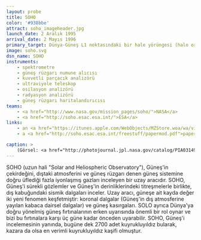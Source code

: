 ```yaml
---
layout: probe
title: SOHO
color: '#938bbe'
attract: soho_imageheader.jpg
launch_date: 2 Aralık 1995
arrival_date: 2 Mayıs 1996
primary_target: Dünya-Güneş L1 noktasındaki bir hale yörüngesi (halo orbit)
image: soho.svg
dsn_name: SOHO
instruments:
    - spektrometre
    - güneş rüzgarı numune alıcısı
    - kuvvetli parçacık analizörü
    - ultraviyole teleskop
    - osilasyon analizörü
    - radyasyon analizörü
    - güneş rüzgarı haritalandırıcısı
teams:
    - <a href="http://www.nasa.gov/mission_pages/soho/">NASA</a>
    - <a href="http://soho.esac.esa.int/">ESA</a>
links:
    - an <a href="https://itunes.apple.com/WebObjects/MZStore.woa/wa/viewSoftware?id=356679615&mt=8">iPhone app</a> that displays the latest images taken by SOHO
    - a <a href="http://soho.esac.esa.int/freestuff/papermod.pdf">paper model</a> of the spacecraft

caption: >
    (Görsel: <a href="http://photojournal.jpl.nasa.gov/catalog/PIA03149">Güneş'teki bir patlamanın</a> SOHO tarafından çekilmiş ultraviyole görüntüsü, ESA/NASA/SOHO)
---
```

SOHO (uzun hali "Solar and Heliospheric Observatory"), Güneş'in çekirdeğini, dıştaki atmosferini ve güneş rüzgarı denen güneş sistemine doğru üflediği fazla iyonlaşmış gazları inceleyen bir uzay aracıdır. SOHO, Güneş'i sürekli gözlemler ve Güneş'in derinliklerindeki titreşmelerle birlikte, dış kabuğundaki sismik dalgaları inceler. Uzay aracı, güneşe ait kayda değer iki yeni fenomen keşfetmiştir: koronal dalgalar (Güneş'in dış atmosferine yayılan kabaca dairsel dalgalar) ve güneş kasırgaları. SOLO ayrıca Dünya'ya doğru yönelmiş güneş fırtınalarının erken uyarısında önemli bir rol oynar ve bizi bu fırtınalara karşı üç güne kadar önceden uyarabilir. SOHO, Güneş'i incelemesinin yanında, bugüne dek 2700 adet kuyrukluyıldız bularak, kazara da olsa en verimli kuyrukluyıldız kaşifi olmuştur.